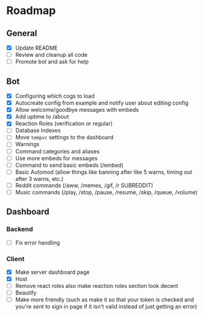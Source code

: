 # Roadmap

## General

- [x] Update README
- [ ] Review and cleanup all code
- [ ] Promote bot and ask for help

## Bot

- [x] Configuring which cogs to load
- [x] Autocreate config from example and notify user about editing config
- [x] Allow welcome/goodbye messages with embeds
- [x] Add uptime to /about
- [x] Reaction Roles (verification or regular)
- [ ] Database Indexes
- [ ] Move `tempvc` settings to the dashboard
- [ ] Warnings
- [ ] Command categories and aliases
- [ ] Use more embeds for messages
- [ ] Command to send basic embeds (/embed)
- [ ] Basic Automod (allow things like banning after like 5 warns, timing out after 3 warns, etc.)
- [ ] Reddit commands (/aww, /memes, /gif, /r SUBREDDIT)
- [ ] Music commands (/play, /stop, /pause, /resume, /skip, /queue, /volume)

## Dashboard

### Backend

- [ ] Fix error handling

### Client

- [x] Make server dashboard page
- [x] Host
- [ ] Remove react roles also make reaction roles section look decent
- [ ] Beautify
- [ ] Make more friendly (such as make it so that your token is checked and you're sent to sign in page if it isn't valid instead of just getting an error)
